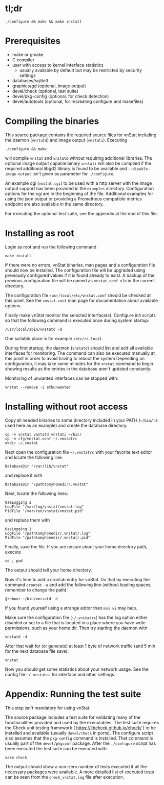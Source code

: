
# tl;dr

    ./configure && make && make install


# Prerequisites

 - make or gmake
 - C compiler
 - user with access to kernel interface statistics
   - usually available by default but may be restricted by security settings
 - databases/sqlite3
 - graphics/gd       (optional, image output)
 - devel/check       (optional, test suite)
 - devel/pkg-config  (optional, for check detection)
 - devel/autotools   (optional, for recreating configure and makefiles)


# Compiling the binaries

This source package contains the required source files for vnStat including
the daemon (`vnstatd`) and image output (`vnstati`). Executing

    ./configure && make

will compile `vnstat` and `vnstatd` without requiring additional libraries.
The optional image output capable binary `vnstati` will also be compiled if
the required additional libgd2 library is found to be available and
`--disable-image-output` isn't given as parameter for `./configure`.

An example cgi (`vnstat.cgi`) to be used with a http server with the image
output support has been provided in the `examples` directory. Configuration
options for the cgi are in the beginning of the file. Additional examples
for using the json output or providing a Prometheus compatible metrics endpoint
are also available in the same directory.

For executing the optional test suite, see the appendix at the end of this
file.


# Installing as root

Login as root and run the following command:

    make install

If there were no errors, vnStat binaries, man pages and a configuration
file should now be installed. The configuration file will be upgraded using
previously configured values if it is found already to exist. A backup
of the previous configuration file will be named as `vnstat.conf.old` in the
current directory.

The configuration file `/usr/local/etc/vnstat.conf` should be checked at
this point. See the `vnstat.conf` man page for documentation about available
options.

Finally make vnStat monitor the selected interface(s). Configure init
scripts so that the following command is executed once during system
startup:

    /usr/local/sbin/vnstatd -d

One suitable place is for example `/etc/rc.local`.

During first startup, the daemon (`vnstatd`) should list and add all
available interfaces for monitoring. The command can also be executed
manually at this point in order to avoid having to reboot the system
Depending on configuration, it may take some minutes for the `vnstat`
command to begin showing results as the entries in the database aren't
updated constantly.

Monitoring of unwanted interfaces can be stopped with:

    vnstat --remove -i ethunwanted


# Installing without root access

Copy all needed binaries to some directory included in your PATH
(`~/bin/` is used here as an example) and create the database directory.

    cp -v vnstat vnstatd vnstati ~/bin/
    cp -v cfg/vnstat.conf ~/.vnstatrc
    mkdir ~/.vnstat

Next open the configuration file `~/.vnstatrc` with your favorite text editor
and locate the following line:

    DatabaseDir "/var/lib/vnstat"

and replace it with

    DatabaseDir "/pathtomyhomedir/.vnstat"

Next, locate the following lines:

    UseLogging 2
    LogFile "/var/log/vnstat/vnstat.log"
    PidFile "/var/run/vnstat/vnstat.pid"

and replace them with

    UseLogging 1
    LogFile "/pathtomyhomedir/.vnstat/.log"
    PidFile "/pathtomyhomedir/.vnstat/.pid"

Finally, save the file. If you are unsure about your home directory path, execute

    cd ; pwd

The output should tell your home directory.

Now it's time to add a crontab entry for vnStat. Do that by executing the
command `crontab -e` and add the following line (without leading spaces,
remember to change the path):

    @reboot ~/bin/vnstatd -d

If you found yourself using a strange editor then `man vi` may help.

Make sure the configuration file (`~/.vnstatrc`) has the log option either
disabled or set to a file that is located in a place where you have write
permissions, such as your home dir. Then try starting the daemon with

    vnstatd -d

After that wait for (or generate) at least 1 byte of network traffic
(and 5 min for the next database file save).

    vnstat

Now you should get some statistics about your network usage. See the config
file `~/.vnstatrc` for interface and other settings.


# Appendix: Running the test suite

This step isn't mandatory for using vnStat.

The source package includes a test suite for validating many of the
functionalities provided and used by the executables. The test suite requires
the Check unit testing framework ( https://libcheck.github.io/check/ ) to
be installed and available (usually `devel/check` in ports). The configure
script also assumes that the `pkg-config` command is installed. That command
is usually part of the `devel/pkgconf` package. After the `./configure` script
has been executed the test suite can be executed with:

    make check

The output should show a non-zero number of tests executed if all the
necessary packages were available. A more detailed list of executed tests
can be seen from the `check_vnstat.log` file after execution.
